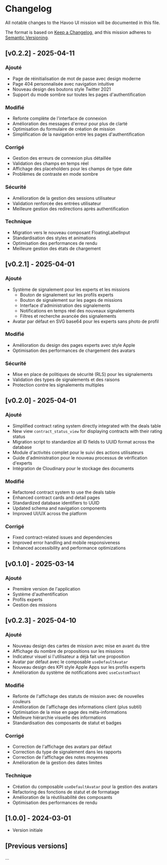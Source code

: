 # Changelog

All notable changes to the Havoo UI mission will be documented in this file.

The format is based on [Keep a Changelog](https://keepachangelog.com/en/1.0.0/),
and this mission adheres to [Semantic Versioning](https://semver.org/spec/v2.0.0.html).

## [v0.2.2] - 2025-04-11

### Ajouté
- Page de réinitialisation de mot de passe avec design moderne
- Page 404 personnalisée avec navigation intuitive
- Nouveau design des boutons style Twitter 2021
- Support du mode sombre sur toutes les pages d'authentification

### Modifié
- Refonte complète de l'interface de connexion
- Amélioration des messages d'erreur pour plus de clarté
- Optimisation du formulaire de création de mission
- Simplification de la navigation entre les pages d'authentification

### Corrigé
- Gestion des erreurs de connexion plus détaillée
- Validation des champs en temps réel
- Affichage des placeholders pour les champs de type date
- Problèmes de contraste en mode sombre

### Sécurité
- Amélioration de la gestion des sessions utilisateur
- Validation renforcée des entrées utilisateur
- Meilleure gestion des redirections après authentification

### Technique
- Migration vers le nouveau composant FloatingLabelInput
- Standardisation des styles et animations
- Optimisation des performances de rendu
- Meilleure gestion des états de chargement

## [v0.2.1] - 2025-04-01

### Ajouté
- Système de signalement pour les experts et les missions
  - Bouton de signalement sur les profils experts
  - Bouton de signalement sur les pages de missions
  - Interface d'administration des signalements
  - Notifications en temps réel des nouveaux signalements
  - Filtres et recherche avancée des signalements
- Avatar par défaut en SVG base64 pour les experts sans photo de profil

### Modifié
- Amélioration du design des pages experts avec style Apple
- Optimisation des performances de chargement des avatars

### Sécurité
- Mise en place de politiques de sécurité (RLS) pour les signalements
- Validation des types de signalements et des raisons
- Protection contre les signalements multiples

## [v0.2.0] - 2025-04-01

### Ajouté
- Simplified contract rating system directly integrated with the deals table
- New view `contract_status_view` for displaying contracts with their rating status
- Migration script to standardize all ID fields to UUID format across the database
- Module d'activités complet pour le suivi des actions utilisateurs
- Guide d'administration pour le nouveau processus de vérification d'experts
- Intégration de Cloudinary pour le stockage des documents

### Modifié
- Refactored contract system to use the deals table
- Enhanced contract cards and detail pages
- Standardized database identifiers to UUID
- Updated schema and navigation components
- Improved UI/UX across the platform

### Corrigé
- Fixed contract-related issues and dependencies
- Improved error handling and mobile responsiveness
- Enhanced accessibility and performance optimizations

## [v0.1.0] - 2025-03-14

### Ajouté
- Première version de l'application
- Système d'authentification
- Profils experts
- Gestion des missions

## [v0.2.3] - 2025-04-10

### Ajouté
- Nouveau design des cartes de mission avec mise en avant du titre
- Affichage du nombre de propositions sur les missions
- Indicateur visuel si l'utilisateur a déjà fait une proposition
- Avatar par défaut avec le composable `useDefaultAvatar`
- Nouveau design des KPI style Apple Apps sur les profils experts
- Amélioration du système de notifications avec `useCustomToast`

### Modifié
- Refonte de l'affichage des statuts de mission avec de nouvelles couleurs
- Amélioration de l'affichage des informations client (plus subtil)
- Optimisation de la mise en page des méta-informations
- Meilleure hiérarchie visuelle des informations
- Standardisation des composants de statut et badges

### Corrigé
- Correction de l'affichage des avatars par défaut
- Correction du type de signalement dans les rapports
- Correction de l'affichage des notes moyennes
- Amélioration de la gestion des dates limites

### Technique
- Création du composable `useDefaultAvatar` pour la gestion des avatars
- Refactoring des fonctions de statut et de formatage
- Amélioration de la réutilisabilité des composants
- Optimisation des performances de rendu

## [1.0.0] - 2024-03-01
- Version initiale

## [Previous versions]
...

